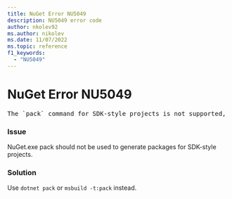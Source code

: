 ```yaml
---
title: NuGet Error NU5049
description: NU5049 error code
author: nkolev92
ms.author: nikolev
ms.date: 11/07/2022
ms.topic: reference
f1_keywords: 
  - "NU5049"
---
```


# NuGet Error NU5049

<pre>The `pack` command for SDK-style projects is not supported, use `dotnet pack` or `msbuild -t:pack` to pack this project instead. You can override this behavior by setting the '{0}' environment variable to 'true'.</pre>

### Issue

NuGet.exe pack should not be used to generate packages for SDK-style projects.

### Solution

Use `dotnet pack` or `msbuild -t:pack` instead.
